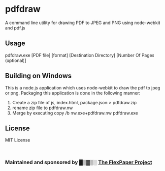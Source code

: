 pdfdraw
=======

A command line utility for drawing PDF to JPEG and PNG using node-webkit and pdf.js

Usage
-----
pdfdraw.exe [PDF file] [format] [Destination Directory] [Number Of Pages (optional)]

Building on Windows
-------------------
This is a node.js application which uses node-webkit to draw the pdf to jpeg or png. Packaging this application is done in the following manner:

1) Create a zip file of js, index.html, package.json > pdfdraw.zip<br/>
2) rename zip file to pdfdraw.nw<br/>
3) Merge by executing copy /b nw.exe+pdfdraw.nw pdfdraw.exe<br/>

License
-------------------
MIT License

<br/>

<h3>Maintained and sponsored by █▒▓▒░ <a href="http://flexpaper.devaldi.com/">The FlexPaper Project</a></h3>

